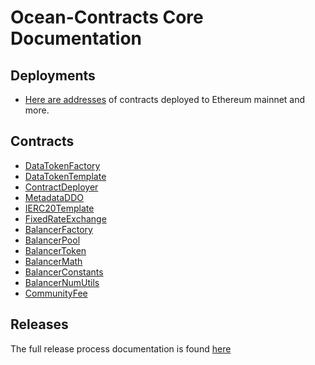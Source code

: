 # Ocean-Contracts Core Documentation

## Deployments
- [Here are addresses](../ocean_abis/address.json) of contracts deployed to Ethereum mainnet and more.

## Contracts
- [DataTokenFactory](contracts/DTFactory.md)
- [DataTokenTemplate](contracts/templates/DataTokenTemplate.md)
- [ContractDeployer](contracts/utils/Deployer.md)
- [MetadataDDO](contracts/metadata/DDO.md)
- [IERC20Template](contracts/interfaces/IERC20Template.md)
- [FixedRateExchange](contracts/interfaces/FixedRateExchange.md)
- [BalancerFactory](contracts/balancer/BFactory.md)
- [BalancerPool](contracts/balancer/BPool.md)
- [BalancerToken](contracts/balancer/BToken.md)
- [BalancerMath](contracts/balancer/BMath.md)
- [BalancerConstants](contracts/balancer/BConst.md)
- [BalancerNumUtils](contracts/balancer/BNum.md)
- [CommunityFee](contracts/communityFee/OPFCommunityFeeCollector.md)

## Releases

The full release process documentation is found [here](RELEASE_PROCESS.md)


